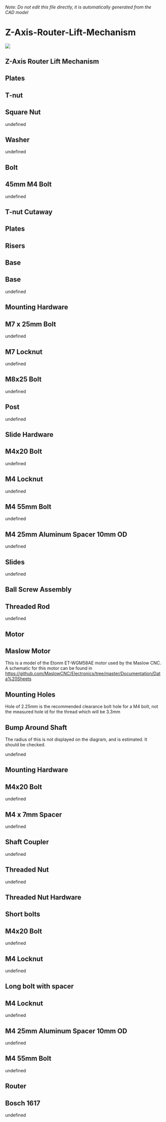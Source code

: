 ###### Note: Do not edit this file directly, it is automatically generated from the CAD model

# Z-Axis-Router-Lift-Mechanism

![](/project.svg)

## Z-Axis Router Lift Mechanism


## Plates


## T-nut


## Square Nut


undefined


## Washer


undefined


## Bolt


## 45mm M4 Bolt


undefined


## T-nut Cutaway


## Plates


## Risers


## Base


## Base


undefined


## Mounting Hardware


## M7 x 25mm Bolt


undefined


## M7 Locknut


undefined


## M8x25 Bolt


undefined


## Post


undefined


## Slide Hardware


## M4x20 Bolt


undefined


## M4 Locknut


undefined


## M4 55mm Bolt


undefined


## M4 25mm Aluminum Spacer 10mm OD


undefined


## Slides


undefined


## Ball Screw Assembly


## Threaded Rod


undefined


## Motor


## Maslow Motor


This is a model of the Etonm ET-WGM58AE motor used by the Maslow CNC. A schematic for this motor can be found in https://github.com/MaslowCNC/Electronics/tree/master/Documentation/Data%20Sheets 


## Mounting Holes


Hole of 2.25mm is the recommended clearance bolt hole for a M4 bolt, not the measured hole id for the thread which will be 3.3mm 


## Bump Around Shaft


The radius of this is not displayed on the diagram, and is estimated. It should be checked.


undefined


## Mounting Hardware


## M4x20 Bolt


undefined


## M4 x 7mm Spacer


undefined


## Shaft Coupler


undefined


## Threaded Nut


undefined


## Threaded Nut Hardware


## Short bolts


## M4x20 Bolt


undefined


## M4 Locknut


undefined


## Long bolt with spacer


## M4 Locknut


undefined


## M4 25mm Aluminum Spacer 10mm OD


undefined


## M4 55mm Bolt


undefined


## Router


## Bosch 1617


undefined


